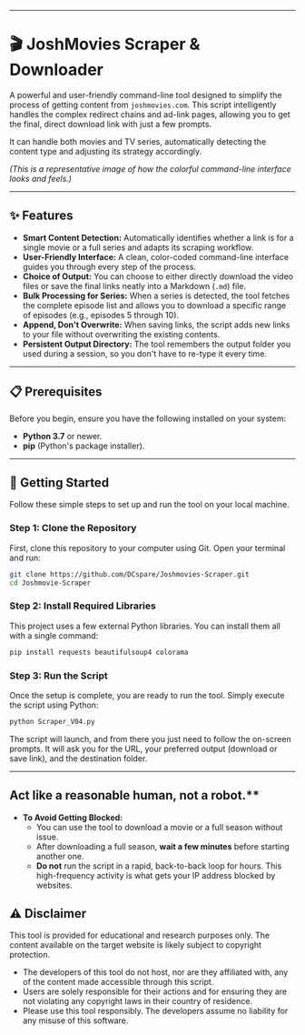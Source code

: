  ---

# 🎬 JoshMovies Scraper & Downloader

A powerful and user-friendly command-line tool designed to simplify the process of getting content from `joshmovies.com`. This script intelligently handles the complex redirect chains and ad-link pages, allowing you to get the final, direct download link with just a few prompts.

It can handle both movies and TV series, automatically detecting the content type and adjusting its strategy accordingly.

 
*(This is a representative image of how the colorful command-line interface looks and feels.)*

---

## ✨ Features

*   **Smart Content Detection:** Automatically identifies whether a link is for a single movie or a full series and adapts its scraping workflow.
*   **User-Friendly Interface:** A clean, color-coded command-line interface guides you through every step of the process.
*   **Choice of Output:** You can choose to either directly download the video files or save the final links neatly into a Markdown (`.md`) file.
*   **Bulk Processing for Series:** When a series is detected, the tool fetches the complete episode list and allows you to download a specific range of episodes (e.g., episodes 5 through 10).
*   **Append, Don't Overwrite:** When saving links, the script adds new links to your file without overwriting the existing contents.
*   **Persistent Output Directory:** The tool remembers the output folder you used during a session, so you don't have to re-type it every time.

---

## 📋 Prerequisites

Before you begin, ensure you have the following installed on your system:

*   **Python 3.7** or newer.
*   **pip** (Python's package installer).

---

## 🚀 Getting Started

Follow these simple steps to set up and run the tool on your local machine.

### Step 1: Clone the Repository

First, clone this repository to your computer using Git. Open your terminal and run:

```bash
git clone https://github.com/DCspare/Joshmovies-Scraper.git
cd Joshmovie-Scraper
```

### Step 2: Install Required Libraries

This project uses a few external Python libraries. You can install them all with a single command:

```bash
pip install requests beautifulsoup4 colorama
```

### Step 3: Run the Script

Once the setup is complete, you are ready to run the tool. Simply execute the script using Python:

```bash
python Scraper_V04.py
```

The script will launch, and from there you just need to follow the on-screen prompts. It will ask you for the URL, your preferred output (download or save link), and the destination folder.

---

## Act like a reasonable human, not a robot.**

*   **To Avoid Getting Blocked:**
    *   You can use the tool to download a movie or a full season without issue.
    *   After downloading a full season, **wait a few minutes** before starting another one.
    *   **Do not** run the script in a rapid, back-to-back loop for hours. This high-frequency activity is what gets your IP address blocked by websites.


## ⚠️ Disclaimer

This tool is provided for educational and research purposes only. The content available on the target website is likely subject to copyright protection.

*   The developers of this tool do not host, nor are they affiliated with, any of the content made accessible through this script.
*   Users are solely responsible for their actions and for ensuring they are not violating any copyright laws in their country of residence.
*   Please use this tool responsibly. The developers assume no liability for any misuse of this software.
